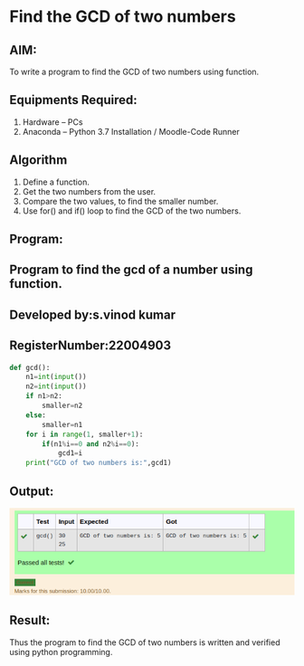 # Find the GCD of two numbers

## AIM:
To write a program to find the GCD of two numbers using function.

## Equipments Required:
1. Hardware – PCs
2. Anaconda – Python 3.7 Installation / Moodle-Code Runner

## Algorithm
1. Define a function.
2. Get the two numbers from the user.
3. Compare the two values, to find the smaller number.
4. Use for() and if() loop to find the GCD of the two numbers.

## Program:
## Program to find the gcd of a number using function.
## Developed by:s.vinod kumar
## RegisterNumber:22004903
``` python
def gcd():
    n1=int(input())
    n2=int(input())
    if n1>n2:
        smaller=n2
    else:
        smaller=n1
    for i in range(1, smaller+1):
        if(n1%i==0 and n2%i==0):
            gcd1=i
    print("GCD of two numbers is:",gcd1)
```


## Output:
![gcd of two number](/output.png)


## Result:
Thus the program to find the GCD of two numbers is written and verified using python programming.
